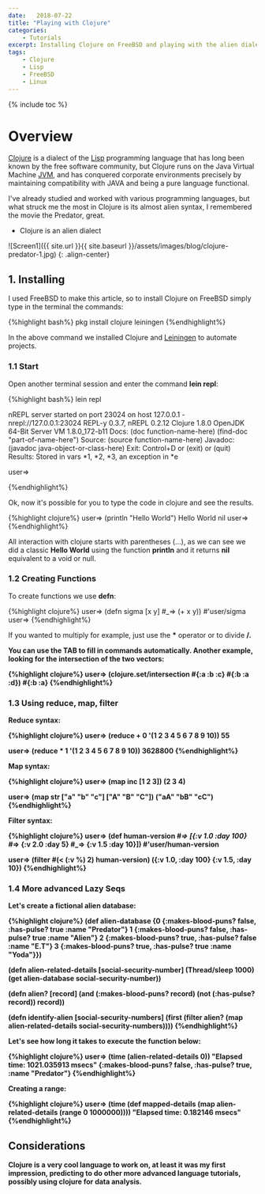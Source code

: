 ```yaml
---
date:   2018-07-22
title: "Playing with Clojure"
categories: 
    - Tutorials
excerpt: Installing Clojure on FreeBSD and playing with the alien dialect.
tags: 
    - Clojure 
    - Lisp
    - FreeBSD
    - Linux
---
```


{% include toc %}

# Overview

[Clojure](https://en.wikipedia.org/wiki/Clojure) is a dialect of the [Lisp](https://en.wikipedia.org/wiki/Lisp_(programming_language)) programming language that has long been known by the free software community, but Clojure runs on the Java Virtual Machine [JVM](https://en.wikipedia.org/wiki/Java_virtual_machine), and has conquered corporate environments precisely by maintaining compatibility with JAVA and being a pure language functional.

I've already studied and worked with various programming languages, but what struck me the most in Clojure is its almost alien syntax, I remembered the movie the Predator, great.

* Clojure is an alien dialect

![Screen1]({{ site.url }}{{ site.baseurl }}/assets/images/blog/clojure-predator-1.jpg)
{: .align-center}

## 1. Installing

I used FreeBSD to make this article, so to install Clojure on FreeBSD simply type in the terminal the commands:

{%highlight bash%}
pkg install clojure leiningen 
{%endhighlight%}

In the above command we installed Clojure and [Leiningen](https://leiningen.org/) to automate projects.

### 1.1 Start 

Open another terminal session and enter the command <strong>lein repl</strong>:

{%highlight bash%}
lein repl

nREPL server started on port 23024 on host 127.0.0.1 - nrepl://127.0.0.1:23024
REPL-y 0.3.7, nREPL 0.2.12
Clojure 1.8.0
OpenJDK 64-Bit Server VM 1.8.0_172-b11
    Docs: (doc function-name-here)
          (find-doc "part-of-name-here")
  Source: (source function-name-here)
 Javadoc: (javadoc java-object-or-class-here)
    Exit: Control+D or (exit) or (quit)
 Results: Stored in vars *1, *2, *3, an exception in *e

user=> 

{%endhighlight%}

Ok, now it's possible for you to type the code in clojure and see the results.

{%highlight clojure%}
user=> (println "Hello World")
Hello World
nil
user=> 
{%endhighlight%}

All interaction with clojure starts with parentheses (...), as we can see we did a classic <strong>Hello World</strong> using the function <strong>println</strong> and it returns <strong>nil</strong> equivalent to a void or null.

### 1.2 Creating Functions 

To create functions we use <strong>defn</strong>:

{%highlight clojure%}
user=> (defn sigma [x y]
  #_=> (+ x y))
#'user/sigma
user=> 
{%endhighlight%}

If you wanted to multiply for example, just use the <strong>*</strong> operator or to divide <strong>/<strong>.

You can use the TAB to fill in commands automatically. Another example, looking for the intersection of the two vectors:

{%highlight clojure%}
user=> (clojure.set/intersection #{:a :b :c} #{:b :a :d})
#{:b :a}
{%endhighlight%}

### 1.3 Using reduce, map, filter

Reduce syntax:

{%highlight clojure%}
user=> (reduce + 0 '(1 2 3 4 5 6 7 8 9 10))
55

user=> (reduce * 1 '(1 2 3 4 5 6 7 8 9 10))
3628800
{%endhighlight%}

Map syntax:

{%highlight clojure%}
user=> (map inc [1 2 3])
(2 3 4)

user=> (map str ["a" "b" "c"] ["A" "B" "C"])
("aA" "bB" "cC")
{%endhighlight%}

Filter syntax:

{%highlight clojure%}
user=> (def human-version
  #_=> [{:v 1.0 :day 100} 
  #_=>  {:v 2.0 :day 5}
  #_=>  {:v 1.5 :day 10}])
#'user/human-version

user=> (filter #(< (:v %) 2) human-version)
({:v 1.0, :day 100} {:v 1.5, :day 10})
{%endhighlight%}

### 1.4 More advanced Lazy Seqs 

Let's create a fictional alien database:

{%highlight clojure%}
(def alien-database
  {0 {:makes-blood-puns? false, :has-pulse? true  :name "Predator"}
   1 {:makes-blood-puns? false, :has-pulse? true  :name "Alien"}
   2 {:makes-blood-puns? true,  :has-pulse? false :name "E.T"}
   3 {:makes-blood-puns? true,  :has-pulse? true  :name "Yoda"}})

(defn alien-related-details
  [social-security-number]
  (Thread/sleep 1000)
  (get alien-database social-security-number))

(defn alien?
  [record]
  (and (:makes-blood-puns? record)
       (not (:has-pulse? record))
       record))

(defn identify-alien
  [social-security-numbers]
  (first (filter alien?
                 (map alien-related-details social-security-numbers))))
{%endhighlight%}

Let's see how long it takes to execute the function below:

{%highlight clojure%}
user=> (time (alien-related-details 0))
"Elapsed time: 1021.035913 msecs"
{:makes-blood-puns? false, :has-pulse? true, :name "Predator"}
{%endhighlight%}

Creating a range:

{%highlight clojure%}
user=> (time (def mapped-details (map alien-related-details (range 0 1000000))))
"Elapsed time: 0.182146 msecs"
{%endhighlight%}

## Considerations

Clojure is a very cool language to work on, at least it was my first impression, predicting to do other more advanced language tutorials, possibly using clojure for data analysis.


